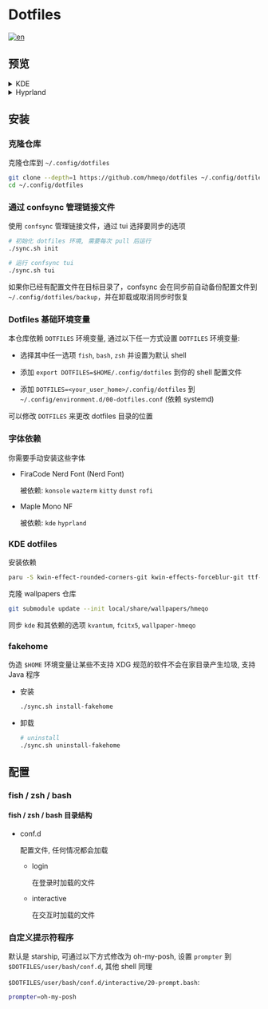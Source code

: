 # Dotfiles

[![en](https://img.shields.io/badge/lang-en-red.svg)](./README.md)

## 预览

<details>
<summary>KDE</summary>
<img src="https://github.com/user-attachments/assets/a0d861cc-9e99-4ea8-8a7a-28f30fa9d3ec" alt="kde-preview">
</details>

<details>
<summary>Hyprland</summary>
<img src="https://github.com/user-attachments/assets/c5ed14a4-237c-486a-888a-a48f8de4eee2" alt="hyprland_preview">
</details>

## 安装

### 克隆仓库

克隆仓库到 `~/.config/dotfiles`

```bash
git clone --depth=1 https://github.com/hmeqo/dotfiles ~/.config/dotfiles
cd ~/.config/dotfiles
```

### 通过 confsync 管理链接文件

使用 `confsync` 管理链接文件，通过 tui 选择要同步的选项

```bash
# 初始化 dotfiles 环境, 需要每次 pull 后运行
./sync.sh init

# 运行 confsync tui
./sync.sh tui
```

如果你已经有配置文件在目标目录了，confsync 会在同步前自动备份配置文件到 `~/.config/dotfiles/backup`，并在卸载或取消同步时恢复

### Dotfiles 基础环境变量

本仓库依赖 `DOTFILES` 环境变量, 通过以下任一方式设置 `DOTFILES` 环境变量:

- 选择其中任一选项 `fish`, `bash`, `zsh` 并设置为默认 shell

- 添加 `export DOTFILES=$HOME/.config/dotfiles` 到你的 shell 配置文件

- 添加 `DOTFILES=<your_user_home>/.config/dotfiles` 到 `~/.config/environment.d/00-dotfiles.conf` (依赖 systemd)

可以修改 `DOTFILES` 来更改 dotfiles 目录的位置

### 字体依赖

你需要手动安装这些字体

- FiraCode Nerd Font (Nerd Font)

  被依赖: `konsole` `wazterm` `kitty` `dunst` `rofi`

- Maple Mono NF

  被依赖: `kde` `hyprland`

### KDE dotfiles

安装依赖

```bash
paru -S kwin-effect-rounded-corners-git kwin-effects-forceblur-git ttf-maple
```

克隆 wallpapers 仓库

```bash
git submodule update --init local/share/wallpapers/hmeqo
```

同步 `kde` 和其依赖的选项 `kvantum`, `fcitx5`, `wallpaper-hmeqo`

### fakehome

伪造 `$HOME` 环境变量让某些不支持 XDG 规范的软件不会在家目录产生垃圾, 支持 Java 程序

- 安装

  ```bash
  ./sync.sh install-fakehome
  ```

- 卸载

  ```bash
  # uninstall
  ./sync.sh uninstall-fakehome
  ```

## 配置

### fish / zsh / bash

#### fish / zsh / bash 目录结构

- conf.d

  配置文件, 任何情况都会加载

  - login

    在登录时加载的文件

  - interactive

    在交互时加载的文件

### 自定义提示符程序

默认是 starship, 可通过以下方式修改为 oh-my-posh, 设置 `prompter` 到 `$DOTFILES/user/bash/conf.d`, 其他 shell 同理

`$DOTFILES/user/bash/conf.d/interactive/20-prompt.bash`:

```bash
prompter=oh-my-posh
```
